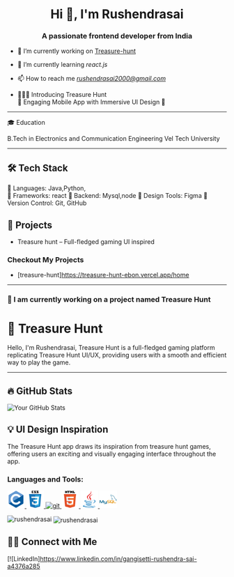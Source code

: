 <h1 align="center">Hi 👋, I'm Rushendrasai</h1>
<h3 align="center">A passionate frontend developer from India</h3>

- 🔭 I’m currently working on [Treasure-hunt](https://treasure-hunt-ebon.vercel.app/home)

- 🌱 I’m currently learning *react.js*

- 📫 How to reach me *rushendrasai2000@gmail.com*

- 🙋🏻‍♀ Introducing Treasure Hunt  
🌟 Engaging Mobile App with Immersive UI Design 🌟

---

🎓 Education

B.Tech in Electronics and Communication Engineering
Vel Tech University

---
## 🛠 Tech Stack  
📌 Languages: Java,Python,  
📌 Frameworks: react 
📌 Backend: Mysql,node 
📌 Design Tools: Figma 
📌 Version Control: Git, GitHub

## 🚀 Projects  
- Treasure hunt – Full-fledged gaming UI inspired

### Checkout My Projects 
- [treasure-hunt]https://treasure-hunt-ebon.vercel.app/home

---

### 🚀 I am currently working on a project named Treasure Hunt  

# 📲 Treasure Hunt  

Hello, I'm Rushendrasai, Treasure Hunt is a full-fledged gaming platform replicating Treasure Hunt UI/UX, providing users with a smooth and efficient way to play the game.

---
## 🔥 GitHub Stats  

![Your GitHub Stats](https://github-readme-stats.vercel.app/api?username=Rushendrasai&show_icons=true&theme=radical) 

## 💡 UI Design Inspiration  
The Treasure Hunt app draws its inspiration from treasure hunt games, offering users an exciting and visually engaging interface throughout the app.




<h3 align="left">Languages and Tools:</h3>
<p align="left"> <a href="https://www.cprogramming.com/" target="_blank" rel="noreferrer"> <img src="https://raw.githubusercontent.com/devicons/devicon/master/icons/c/c-original.svg" alt="c" width="40" height="40"/> </a> <a href="https://www.w3schools.com/css/" target="_blank" rel="noreferrer"> <img src="https://raw.githubusercontent.com/devicons/devicon/master/icons/css3/css3-original-wordmark.svg" alt="css3" width="40" height="40"/> </a> <a href="https://git-scm.com/" target="_blank" rel="noreferrer"> <img src="https://www.vectorlogo.zone/logos/git-scm/git-scm-icon.svg" alt="git" width="40" height="40"/> </a> <a href="https://www.w3.org/html/" target="_blank" rel="noreferrer"> <img src="https://raw.githubusercontent.com/devicons/devicon/master/icons/html5/html5-original-wordmark.svg" alt="html5" width="40" height="40"/> </a> <a href="https://www.java.com" target="_blank" rel="noreferrer"> <img src="https://raw.githubusercontent.com/devicons/devicon/master/icons/java/java-original.svg" alt="java" width="40" height="40"/> </a> <a href="https://www.mysql.com/" target="_blank" rel="noreferrer"> <img src="https://raw.githubusercontent.com/devicons/devicon/master/icons/mysql/mysql-original-wordmark.svg" alt="mysql" width="40" height="40"/> </a> </p>

<p><img align="left" src="https://github-readme-stats.vercel.app/api/top-langs?username=rushendrasai&show_icons=true&locale=en&layout=compact" alt="rushendrasai" /></p>

<p>&nbsp;<img align="center" src="https://github-readme-stats.vercel.app/api?username=rushendrasai&show_icons=true&locale=en" alt="rushendrasai" /></p>


## 👋🏻 Connect with Me  

[![LinkedIn]https://www.linkedin.com/in/gangisetti-rushendra-sai-a4376a285 

